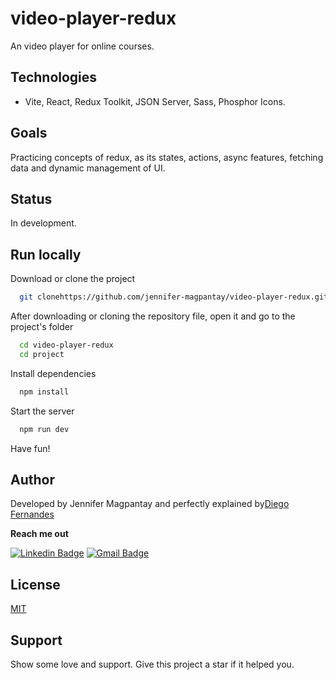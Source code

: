 # video-player-redux

An video player for online courses.

## Technologies

- Vite, React, Redux Toolkit, JSON Server, Sass, Phosphor Icons.

## Goals

Practicing concepts of redux, as its states, actions, async features, fetching data and dynamic management of UI.

## Status

In development.

## Run locally

Download or clone the project

```bash
  git clonehttps://github.com/jennifer-magpantay/video-player-redux.git
```

After downloading or cloning the repository file, open it and go to the project's folder

```bash
  cd video-player-redux
  cd project
```

Install dependencies

```bash
  npm install
```

Start the server

```bash
  npm run dev
```

Have fun!

## Author

Developed by Jennifer Magpantay and perfectly explained by[Diego Fernandes](https://www.linkedin.com/in/diego-schell-fernandes/)

**Reach me out**

[![Linkedin Badge](https://img.shields.io/badge/-Jennifer-blue?style=flat-square&logo=Linkedin&logoColor=white&link=https://www.linkedin.com/in/jennifermagpantay/)](https://www.linkedin.com/in/jennifermagpantay/) [![Gmail Badge](https://img.shields.io/badge/-jennifer.magpantay@gmail.com-c14438?style=flat-square&logo=Gmail&logoColor=white&link=mailto:jennifer.magpantay@gmail.com)](mailto:jennifer.magpantay@gmail.com)

## License

[MIT](https://choosealicense.com/licenses/mit/)

## Support

Show some love and support. Give this project a star if it helped you.
